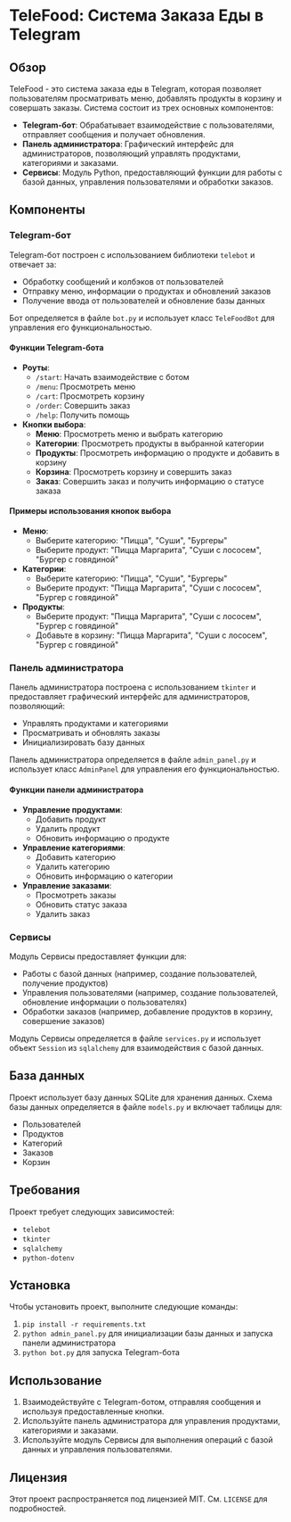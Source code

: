 



# TeleFood: Система Заказа Еды в Telegram

## Обзор

TeleFood - это система заказа еды в Telegram, которая позволяет пользователям просматривать меню, добавлять продукты в корзину и совершать заказы. Система состоит из трех основных компонентов:

* **Telegram-бот**: Обрабатывает взаимодействие с пользователями, отправляет сообщения и получает обновления.
* **Панель администратора**: Графический интерфейс для администраторов, позволяющий управлять продуктами, категориями и заказами.
* **Сервисы**: Модуль Python, предоставляющий функции для работы с базой данных, управления пользователями и обработки заказов.

## Компоненты

### Telegram-бот

Telegram-бот построен с использованием библиотеки `telebot` и отвечает за:

* Обработку сообщений и колбэков от пользователей
* Отправку меню, информации о продуктах и обновлений заказов
* Получение ввода от пользователей и обновление базы данных

Бот определяется в файле `bot.py` и использует класс `TeleFoodBot` для управления его функциональностью.

#### Функции Telegram-бота

* **Роуты**:
	+ `/start`: Начать взаимодействие с ботом
	+ `/menu`: Просмотреть меню
	+ `/cart`: Просмотреть корзину
	+ `/order`: Совершить заказ
	+ `/help`: Получить помощь
* **Кнопки выбора**:
	+ **Меню**: Просмотреть меню и выбрать категорию
	+ **Категории**: Просмотреть продукты в выбранной категории
	+ **Продукты**: Просмотреть информацию о продукте и добавить в корзину
	+ **Корзина**: Просмотреть корзину и совершить заказ
	+ **Заказ**: Совершить заказ и получить информацию о статусе заказа

#### Примеры использования кнопок выбора

* **Меню**:
	+ Выберите категорию: "Пицца", "Суши", "Бургеры"
	+ Выберите продукт: "Пицца Маргарита", "Суши с лососем", "Бургер с говядиной"
* **Категории**:
	+ Выберите категорию: "Пицца", "Суши", "Бургеры"
	+ Выберите продукт: "Пицца Маргарита", "Суши с лососем", "Бургер с говядиной"
* **Продукты**:
	+ Выберите продукт: "Пицца Маргарита", "Суши с лососем", "Бургер с говядиной"
	+ Добавьте в корзину: "Пицца Маргарита", "Суши с лососем", "Бургер с говядиной"

### Панель администратора

Панель администратора построена с использованием `tkinter` и предоставляет графический интерфейс для администраторов, позволяющий:

* Управлять продуктами и категориями
* Просматривать и обновлять заказы
* Инициализировать базу данных

Панель администратора определяется в файле `admin_panel.py` и использует класс `AdminPanel` для управления его функциональностью.

#### Функции панели администратора

* **Управление продуктами**:
	+ Добавить продукт
	+ Удалить продукт
	+ Обновить информацию о продукте
* **Управление категориями**:
	+ Добавить категорию
	+ Удалить категорию
	+ Обновить информацию о категории
* **Управление заказами**:
	+ Просмотреть заказы
	+ Обновить статус заказа
	+ Удалить заказ

### Сервисы

Модуль Сервисы предоставляет функции для:

* Работы с базой данных (например, создание пользователей, получение продуктов)
* Управления пользователями (например, создание пользователей, обновление информации о пользователях)
* Обработки заказов (например, добавление продуктов в корзину, совершение заказов)

Модуль Сервисы определяется в файле `services.py` и использует объект `Session` из `sqlalchemy` для взаимодействия с базой данных.

## База данных

Проект использует базу данных SQLite для хранения данных. Схема базы данных определяется в файле `models.py` и включает таблицы для:

* Пользователей
* Продуктов
* Категорий
* Заказов
* Корзин

## Требования

Проект требует следующих зависимостей:

* `telebot`
* `tkinter`
* `sqlalchemy`
* `python-dotenv`

## Установка

Чтобы установить проект, выполните следующие команды:

1. `pip install -r requirements.txt`
2. `python admin_panel.py` для инициализации базы данных и запуска панели администратора
3. `python bot.py` для запуска Telegram-бота

## Использование

1. Взаимодействуйте с Telegram-ботом, отправляя сообщения и используя предоставленные кнопки.
2. Используйте панель администратора для управления продуктами, категориями и заказами.
3. Используйте модуль Сервисы для выполнения операций с базой данных и управления пользователями.


## Лицензия

Этот проект распространяется под лицензией MIT. См. `LICENSE` для подробностей.


